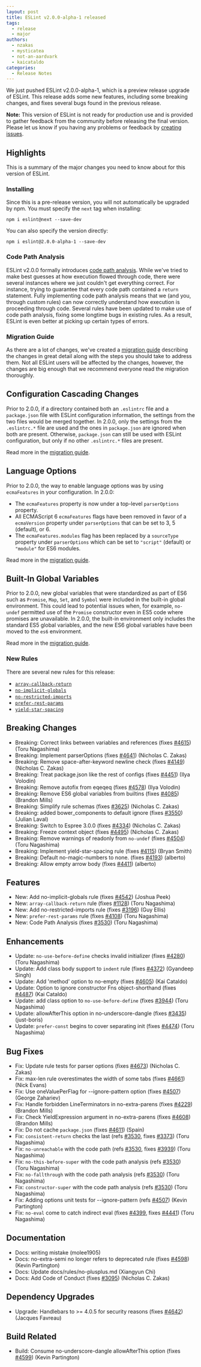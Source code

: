 ```yaml
---
layout: post
title: ESLint v2.0.0-alpha-1 released
tags:
  - release
  - major
authors:
  - nzakas
  - mysticatea
  - not-an-aardvark
  - kaicataldo
categories:
  - Release Notes
---
```


We just pushed ESLint v2.0.0-alpha-1, which is a preview release upgrade of ESLint. This release adds some new features, including some breaking changes, and fixes several bugs found in the previous release.

**Note:** This version of ESLint is not ready for production use and is provided to gather feedback from the community before releasing the final version. Please let us know if you having any problems or feedback by [creating issues](https://github.com/eslint/eslint/issues/new?body=I%27m%20using%20ESLint%20v2.0.0-alpha-1%20and%20I%20(have%20some%20feedback%7Cfound%20a%20bug).%20I%20used%20this%20code%0A%0A(include%20full%20code)%0A%0Aand%20this%20configuration%0A%0A(include%20full%20configuration)%0A%0AAnd%20got%20this%20output%3A%0A%0A(include%20full%20ESLint%20output)%0A%0AI%20expected%20this%20instead%3A%0A%0A(describe%20what%20you%20thought%20should%20happen%20or%20what%20you%27d%20like%20to%20happen)).

## Highlights

This is a summary of the major changes you need to know about for this version of ESLint.

### Installing

Since this is a pre-release version, you will not automatically be upgraded by npm. You must specify the `next` tag when installing:

```
npm i eslint@next --save-dev
```

You can also specify the version directly:

```
npm i eslint@2.0.0-alpha-1 --save-dev
```

### Code Path Analysis

ESLint v2.0.0 formally introduces [code path analysis](/docs/2.0.0/developer-guide/code-path-analysis.html). While we've tried to make best guesses at how execution flowed through code, there were several instances where we just couldn't get everything correct. For instance, trying to guarantee that every code path contained a `return` statement. Fully implementing code path analysis means that we (and you, through custom rules) can now correctly understand how execution is proceeding through code. Several rules have been updated to make use of code path analysis, fixing some longtime bugs in existing rules. As a result, ESLint is even better at picking up certain types of errors.

### Migration Guide

As there are a lot of changes, we've created a [migration guide](/docs/2.0.0/user-guide/migrating-to-2.0.0) describing the changes in great detail along with the steps you should take to address them. Not all ESLint users will be affected by the changes, however, the changes are big enough that we recommend everyone read the migration thoroughly.

## Configuration Cascading Changes

Prior to 2.0.0, if a directory contained both an `.eslintrc` file and a `package.json` file with ESLint configuration information, the settings from the two files would be merged together. In 2.0.0, only the settings from the `.eslintrc.*` file are used and the ones in `package.json` are ignored when both are present. Otherwise, `package.json` can still be used with ESLint configuration, but only if no other `.eslintrc.*` files are present.

Read more in the [migration guide](/docs/2.0.0/user-guide/migrating-to-2.0.0).

## Language Options

Prior to 2.0.0, the way to enable language options was by using `ecmaFeatures` in your configuration. In 2.0.0:

* The `ecmaFeatures` property is now under a top-level `parserOptions` property.
* All ECMAScript 6 `ecmaFeatures` flags have been removed in favor of a `ecmaVersion` property under `parserOptions` that can be set to 3, 5 (default), or 6.
* The `ecmaFeatures.modules` flag has been replaced by a `sourceType` property under `parserOptions` which can be set to `"script"` (default) or `"module"` for ES6 modules.

Read more in the [migration guide](/docs/2.0.0/user-guide/migrating-to-2.0.0).

## Built-In Global Variables

Prior to 2.0.0, new global variables that were standardized as part of ES6 such as `Promise`, `Map`, `Set`, and `Symbol` were included in the built-in global environment. This could lead to potential issues when, for example, `no-undef` permitted use of the `Promise` constructor even in ES5 code where promises are unavailable. In 2.0.0, the built-in environment only includes the standard ES5 global variables, and the new ES6 global variables have been moved to the `es6` environment.

Read more in the [migration guide](/docs/2.0.0/user-guide/migrating-to-2.0.0).

### New Rules

There are several new rules for this release:

* [`array-callback-return`](https://eslint.org/docs/2.0.0/rules/array-callback-return)
* [`no-implicit-globals`](https://eslint.org/docs/2.0.0/rules/no-implicit-globals)
* [`no-restricted-imports`](https://eslint.org/docs/2.0.0/rules/no-restricted-imports)
* [`prefer-rest-params`](https://eslint.org/docs/2.0.0/rules/prefer-rest-params)
* [`yield-star-spacing`](https://eslint.org/docs/2.0.0/rules/yield-star-spacing)


## Breaking Changes


* Breaking: Correct links between variables and references (fixes [#4615](https://github.com/eslint/eslint/issues/4615)) (Toru Nagashima)
* Breaking: Implement parserOptions (fixes [#4641](https://github.com/eslint/eslint/issues/4641)) (Nicholas C. Zakas)
* Breaking: Remove space-after-keyword newline check (fixes [#4149](https://github.com/eslint/eslint/issues/4149)) (Nicholas C. Zakas)
* Breaking: Treat package.json like the rest of configs (fixes [#4451](https://github.com/eslint/eslint/issues/4451)) (Ilya Volodin)
* Breaking: Remove autofix from eqeqeq (fixes [#4578](https://github.com/eslint/eslint/issues/4578)) (Ilya Volodin)
* Breaking: Remove ES6 global variables from builtins (fixes [#4085](https://github.com/eslint/eslint/issues/4085)) (Brandon Mills)
* Breaking: Simplify rule schemas (fixes [#3625](https://github.com/eslint/eslint/issues/3625)) (Nicholas C. Zakas)
* Breaking: added bower_components to default ignore (fixes [#3550](https://github.com/eslint/eslint/issues/3550)) (Julian Laval)
* Breaking: Switch to Espree 3.0.0 (fixes [#4334](https://github.com/eslint/eslint/issues/4334)) (Nicholas C. Zakas)
* Breaking: Freeze context object (fixes [#4495](https://github.com/eslint/eslint/issues/4495)) (Nicholas C. Zakas)
* Breaking: Remove warnings of readonly from `no-undef` (fixes [#4504](https://github.com/eslint/eslint/issues/4504)) (Toru Nagashima)
* Breaking: Implement yield-star-spacing rule (fixes [#4115](https://github.com/eslint/eslint/issues/4115)) (Bryan Smith)
* Breaking: Default no-magic-numbers to none. (fixes [#4193](https://github.com/eslint/eslint/issues/4193)) (alberto)
* Breaking: Allow empty arrow body (fixes [#4411](https://github.com/eslint/eslint/issues/4411)) (alberto)




## Features


* New: Add no-implicit-globals rule (fixes [#4542](https://github.com/eslint/eslint/issues/4542)) (Joshua Peek)
* New: `array-callback-return` rule (fixes [#1128](https://github.com/eslint/eslint/issues/1128)) (Toru Nagashima)
* New: Add no-restricted-imports rule (fixes [#3196](https://github.com/eslint/eslint/issues/3196)) (Guy Ellis)
* New: `prefer-rest-params` rule (fixes [#4108](https://github.com/eslint/eslint/issues/4108)) (Toru Nagashima)
* New: Code Path Analysis (fixes [#3530](https://github.com/eslint/eslint/issues/3530)) (Toru Nagashima)




## Enhancements


* Update: `no-use-before-define` checks invalid initializer (fixes [#4280](https://github.com/eslint/eslint/issues/4280)) (Toru Nagashima)
* Update: Add class body support to `indent` rule (fixes [#4372](https://github.com/eslint/eslint/issues/4372)) (Gyandeep Singh)
* Update: Add 'method' option to no-empty (fixes [#4605](https://github.com/eslint/eslint/issues/4605)) (Kai Cataldo)
* Update: Option to ignore constructor Fns object-shorthand (fixes [#4487](https://github.com/eslint/eslint/issues/4487)) (Kai Cataldo)
* Update: add class option to `no-use-before-define` (fixes [#3944](https://github.com/eslint/eslint/issues/3944)) (Toru Nagashima)
* Update: allowAfterThis option in no-underscore-dangle (fixes [#3435](https://github.com/eslint/eslint/issues/3435)) (just-boris)
* Update: `prefer-const` begins to cover separating init (fixes [#4474](https://github.com/eslint/eslint/issues/4474)) (Toru Nagashima)




## Bug Fixes


* Fix: Update rule tests for parser options (fixes [#4673](https://github.com/eslint/eslint/issues/4673)) (Nicholas C. Zakas)
* Fix: max-len rule overestimates the width of some tabs (fixes [#4661](https://github.com/eslint/eslint/issues/4661)) (Nick Evans)
* Fix: Use oneValuePerFlag for --ignore-pattern option (fixes [#4507](https://github.com/eslint/eslint/issues/4507)) (George Zahariev)
* Fix: Handle forbidden LineTerminators in no-extra-parens (fixes [#4229](https://github.com/eslint/eslint/issues/4229)) (Brandon Mills)
* Fix: Check YieldExpression argument in no-extra-parens (fixes [#4608](https://github.com/eslint/eslint/issues/4608)) (Brandon Mills)
* Fix: Do not cache `package.json` (fixes [#4611](https://github.com/eslint/eslint/issues/4611)) (Spain)
* Fix: `consistent-return` checks the last (refs [#3530](https://github.com/eslint/eslint/issues/3530), fixes [#3373](https://github.com/eslint/eslint/issues/3373)) (Toru Nagashima)
* Fix: `no-unreachable` with the code path (refs [#3530](https://github.com/eslint/eslint/issues/3530), fixes [#3939](https://github.com/eslint/eslint/issues/3939)) (Toru Nagashima)
* Fix: `no-this-before-super` with the code path analysis (refs [#3530](https://github.com/eslint/eslint/issues/3530)) (Toru Nagashima)
* Fix: `no-fallthrough` with the code path analysis (refs [#3530](https://github.com/eslint/eslint/issues/3530)) (Toru Nagashima)
* Fix: `constructor-super` with the code path analysis (refs [#3530](https://github.com/eslint/eslint/issues/3530)) (Toru Nagashima)
* Fix: Adding options unit tests for --ignore-pattern (refs [#4507](https://github.com/eslint/eslint/issues/4507)) (Kevin Partington)
* Fix: `no-eval` come to catch indirect eval (fixes [#4399](https://github.com/eslint/eslint/issues/4399), fixes [#4441](https://github.com/eslint/eslint/issues/4441)) (Toru Nagashima)




## Documentation


* Docs: writing mistake (molee1905)
* Docs: no-extra-semi no longer refers to deprecated rule (fixes [#4598](https://github.com/eslint/eslint/issues/4598)) (Kevin Partington)
* Docs: Update docs/rules/no-plusplus.md (Xiangyun Chi)
* Docs: Add Code of Conduct (fixes [#3095](https://github.com/eslint/eslint/issues/3095)) (Nicholas C. Zakas)




## Dependency Upgrades


* Upgrade: Handlebars to >= 4.0.5 for security reasons (fixes [#4642](https://github.com/eslint/eslint/issues/4642)) (Jacques Favreau)




## Build Related


* Build: Consume no-underscore-dangle allowAfterThis option (fixes [#4599](https://github.com/eslint/eslint/issues/4599)) (Kevin Partington)
